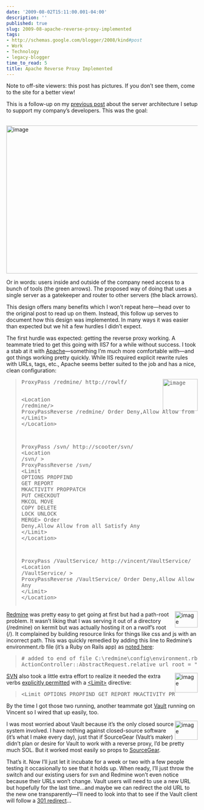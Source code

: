 ```yaml
---
date: '2009-08-02T15:11:00.001-04:00'
description: ''
published: true
slug: 2009-08-apache-reverse-proxy-implemented
tags:
- http://schemas.google.com/blogger/2008/kind#post
- Work
- Technology
- legacy-blogger
time_to_read: 5
title: Apache Reverse Proxy Implemented
---
```


<p class="feed-note">Note to off-site viewers: this post has pictures. If you don’t see them, come to the site for a better view!</p>
<p>This is a follow-up on my <a href="http://blog.wassupy.com/2009/07/structuring-our-developer-tools-with.html">previous post</a> about the server architecture I setup to support my company’s developers. This was the goal:</p>
<p>&#160; <img alt="image" border="0" height="389" src="http://lh5.ggpht.com/_IKD9WtY5kxU/SnXk0B6jdbI/AAAAAAAAAcU/jc3J4Yg5eCw/image%5B11%5D.png" style="border-right-width: 0px; display: block; float: none; border-top-width: 0px; border-bottom-width: 0px; margin-left: auto; border-left-width: 0px; margin-right: auto;" title="image" width="640" /> </p>
<p>Or in words: users inside and outside of the company need access to a bunch of tools (the green arrows). The proposed way of doing that uses a single server as a gatekeeper and router to other servers (the black arrows).</p>
<p>This design offers many benefits which I won’t repeat here—head over to the original post to read up on them. Instead, this follow up serves to document how this design was implemented. In many ways it was easier than expected but we hit a few hurdles I didn’t expect.</p>
<p>The first hurdle was expected: getting the reverse proxy working. A teammate tried to get this going with IIS7 for a while without success. I took a stab at it with <a href="http://www.apache.org/">Apache</a>—something I’m much more comfortable with—and got things working pretty quickly. While IIS required explicit rewrite rules with URLs, tags, etc., Apache seems better suited to the job and has a nice, clean configuration:</p>
<blockquote>   <pre class="csharpcode"><img align="right" alt="image" border="0" height="84" src="http://lh5.ggpht.com/_IKD9WtY5kxU/SnXk0ZCKeDI/AAAAAAAAAcY/W9N0KATLMZA/image%5B62%5D.png" style="border-bottom: 0px; border-left: 0px; display: inline; margin-left: 0px; border-top: 0px; margin-right: 0px; border-right: 0px;" title="image" width="92" />ProxyPass /redmine/ http://rowlf/

<span class="kwrd">&lt;</span><span class="html">Location</span> /<span class="attr">redmine</span><span class="kwrd">/&gt;</span>
        ProxyPassReverse /redmine/
          Order Deny,Allow
          Allow from all
          Satisfy Any
        <span class="kwrd">&lt;/</span><span class="html">Limit</span><span class="kwrd">&gt;</span>
<span class="kwrd">&lt;/</span><span class="html">Location</span><span class="kwrd">&gt;</span>

ProxyPass /svn/ http://scooter/svn/
<span class="kwrd">&lt;</span><span class="html">Location</span> /<span class="attr">svn</span>/ <span class="kwrd">&gt;</span>
        ProxyPassReverse /svn/
        <span class="kwrd">&lt;</span><span class="html">Limit</span> <span class="attr">OPTIONS</span> <span class="attr">PROPFIND</span> <span class="attr">GET</span> <span class="attr">REPORT</span> <span class="attr">MKACTIVITY</span> <span class="attr">PROPPATCH</span> <span class="attr">PUT</span> <span class="attr">CHECKOUT</span> <span class="attr">MKCOL</span> <span class="attr">MOVE</span> <span class="attr">COPY</span> <span class="attr">DELETE</span> <span class="attr">LOCK</span> <span class="attr">UNLOCK</span> <span class="attr">MERGE</span><span class="kwrd">&gt;</span>
          Order Deny,Allow
          Allow from all
          Satisfy Any
        <span class="kwrd">&lt;/</span><span class="html">Limit</span><span class="kwrd">&gt;</span>
<span class="kwrd">&lt;/</span><span class="html">Location</span><span class="kwrd">&gt;</span>

ProxyPass /VaultService/ http://vincent/VaultService/
<span class="kwrd">&lt;</span><span class="html">Location</span> /<span class="attr">VaultService</span>/ <span class="kwrd">&gt;</span>
        ProxyPassReverse /VaultService/
          Order Deny,Allow
          Allow from all
          Satisfy Any
        <span class="kwrd">&lt;/</span><span class="html">Limit</span><span class="kwrd">&gt;</span>
<span class="kwrd">&lt;/</span><span class="html">Location</span><span class="kwrd">&gt;</span></pre>
</blockquote>

<p><img align="right" alt="image" border="0" height="43" src="http://lh5.ggpht.com/_IKD9WtY5kxU/SnXk0u3B2gI/AAAAAAAAAco/LwSO057RTJE/image%5B73%5D.png" style="border-bottom: 0px; border-left: 0px; display: inline; margin-left: 0px; border-top: 0px; margin-right: 0px; border-right: 0px;" title="image" width="60" /><a href="http://www.redmine.org/">Redmine</a> was pretty easy to get going at first but had a path-root problem. It wasn’t liking that I was serving it out of a directory (/redmine) on kermit but was actually hosting it on a rwolf’s root (/). It complained by building resource links for things like css and js with an incorrect path. This was quickly remedied by adding this line to Redmine’s environment.rb file (it’s a Ruby on Rails app) as <a href="http://stackoverflow.com/questions/470961/configuring-ruby-on-rails-app-in-a-subdirectory-under-apache/470973#470973">noted here</a>:</p>

<blockquote>
  <pre class="csharpcode"><span class="rem"># added to end of file C:\redmine\config\environment.rb</span>
ActionController::AbstractRequest.relative_url_root = <span class="str">&quot;/redmine&quot;</span></pre>
</blockquote>

<p><img align="right" alt="image" border="0" height="52" src="http://lh3.ggpht.com/_IKD9WtY5kxU/SnXk07Zm4iI/AAAAAAAAAcs/ALhgmG-KSHc/image%5B69%5D.png" style="border-bottom: 0px; border-left: 0px; display: inline; margin-left: 0px; border-top: 0px; margin-right: 0px; border-right: 0px;" title="image" width="60" /> <a href="http://www.open.collab.net/products/subversion/">SVN</a> also took a little extra effort to realize it needed the extra verbs <a href="http://silmor.de/49">explicitly permitted</a> with a <a href="http://httpd.apache.org/docs/2.0/mod/core.html#limit">&lt;Limit&gt;</a> directive:</p>

<blockquote>
  <pre class="csharpcode"><span class="kwrd">&lt;</span><span class="html">Limit</span> <span class="attr">OPTIONS</span> <span class="attr">PROPFIND</span> <span class="attr">GET</span> <span class="attr">REPORT</span> <span class="attr">MKACTIVITY</span> <span class="attr">PROPPATCH</span> <span class="attr">PUT</span> <span class="attr">CHECKOUT</span> <span class="attr">MKCOL</span> <span class="attr">MOVE</span> <span class="attr">COPY</span> <span class="attr">DELETE</span> <span class="attr">LOCK</span> <span class="attr">UNLOCK</span> <span class="attr">MERGE</span><span class="kwrd">&gt;</span> </pre>
</blockquote>

<p>By the time I got those two running, another teammate got <a href="http://www.sourcegear.com/vault/">Vault</a> running on Vincent so I wired that up easily, too. </p>

<p><img align="right" alt="image" border="0" height="50" src="http://lh4.ggpht.com/_IKD9WtY5kxU/SnXk1BgmnVI/AAAAAAAAAck/5fsAT_kfc7w/image%5B63%5D.png" style="border-bottom: 0px; border-left: 0px; display: inline; margin-left: 0px; border-top: 0px; margin-right: 0px; border-right: 0px;" title="image" width="60" />I was most worried about Vault because it’s the only closed source system involved. I have nothing against closed-source software (it’s what I make every day), just that if SourceGear (Vault’s maker) didn’t plan or desire for Vault to work with a reverse proxy, I’d be pretty much SOL. But it worked most easily so props to <a href="http://sourcegear.com/">SourceGear</a>.</p>

<p>That’s it. Now I’ll just let it incubate for a week or two with a few people testing it occasionally to see that it holds up. When ready, I’ll just throw the switch and our existing users for svn and Redmine won’t even notice because their URLs won’t change. Vault users will need to use a new URL but hopefully for the last time…and maybe we can redirect the old URL to the new one transparently—I’ll need to look into that to see if the Vault client will follow a <a href="http://www.webconfs.com/how-to-redirect-a-webpage.php">301 redirect</a>…</p>